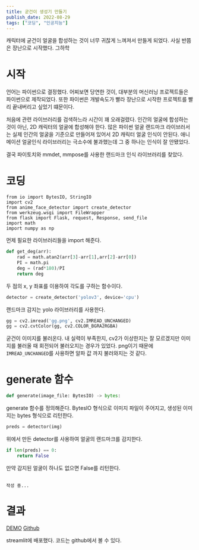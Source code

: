 ```yaml
---
title: 굳건이 생성기 만들기
publish_date: 2022-08-29
tags: ["코딩", "인공지능"]
---
```


캐릭터에 굳건이 얼굴을 합성하는 것이 너무 귀찮게 느껴져서 만들게 되었다.
사실 반쯤은 장난으로 시작했다.
그하학

# 시작
언어는 파이썬으로 결정했다.
어찌보면 당연한 것이, 대부분의 머신러닝 프로젝트들은 파이썬으로 제작되었다.
또한 파이썬은 개발속도가 빨라 장난으로 시작한 프로젝트를 빨리 끝내버리고 싶었기 떄문이다.

처음에 관련 라이브러리를 검색하느라 시간이 꽤 오래걸렸다.
인간의 얼굴에 합성하는 것이 아닌, 2D 캐릭터의 얼굴에 합성해야 한다.
많은 파이썬 얼굴 랜드마크 라이브러서는 실제 인간의 얼굴을 기준으로 만들어져 있어서 2D 캐릭터 얼굴 인식이 안된다.
애니메이션 얼굴인식 라이브러리는 극소수에 불과했는데 그 중 하나는 인식이 잘 안됐었다.

결국 파이토치와 mmdet, mmpose를 사용한 랜드마크 인식 라이브러리를 찾았다.

# 코딩
```python3
from io import BytesIO, StringIO
import cv2
from anime_face_detector import create_detector
from werkzeug.wsgi import FileWrapper
from flask import Flask, request, Response, send_file
import math
import numpy as np
```
먼제 필요한 라이브러리들을 import 해준다.

```python
def get_deg(arr):
    rad = math.atan2(arr[3]-arr[1],arr[2]-arr[0])
    PI = math.pi
    deg = (rad*180)/PI
    return deg
```
두 점의 x, y 좌표를 이용하여 각도를 구하는 함수이다.

```python
detector = create_detector('yolov3', device='cpu')
```
랜드마크 감지는 yolo 라이브러리를 사용한다.

```python
gg = cv2.imread('gg.png', cv2.IMREAD_UNCHANGED)
gg = cv2.cvtColor(gg, cv2.COLOR_BGRA2RGBA)
```
굳건이 이미지를 불러온다.
내 실력이 부족한지, cv2가 이상한지는 잘 모르겠지만 이미지를 불러올 때 회전되어 불러오지는 경우가 있었다.
png이기 때문에 `IMREAD_UNCHANGED`를 사용하면 알파 값 까지 불러와지는 것 같다.



# generate 함수
```python
def generate(image_file: BytesIO) -> bytes:
```
generate 함수를 정의해준다. BytesIO 형식으로 이미지 파일이 주어지고, 생성된 이미지는 bytes 형식으로 리턴한다.

```python
preds = detector(img)
```
위에서 만든 detector를 사용하여 얼굴의 랜드마크를 감지한다.

```python
if len(preds) == 0:
    return False
```
만약 감지된 얼굴이 하나도 없으면 False를 리턴한다.

```python

```

`작성 중...`

# 결과
[DEMO](https://ij5-goodgun-streamlit-app-p3n4m8.streamlitapp.com)
[Github](https://github.com/ij5/goodgun)

streamlit에 배포했다.
코드는 github에서 볼 수 있다.

